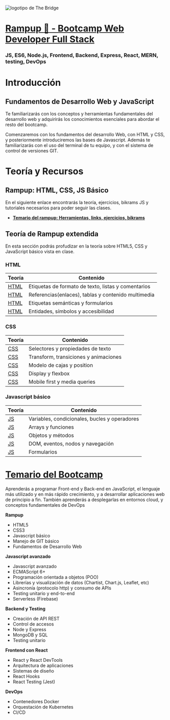 ![logotipo de The Bridge](https://user-images.githubusercontent.com/27650532/77754601-e8365180-702b-11ea-8bed-5bc14a43f869.png "logotipo de The Bridge")

# [Rampup :rocket: - Bootcamp Web Developer Full Stack](https://www.thebridge.tech/bootcamps/bootcamp-fullstack-developer/)

### JS, ES6, Node.js, Frontend, Backend, Express, React, MERN, testing, DevOps

# Introducción

## Fundamentos de Desarrollo Web y JavaScript

Te familiarizarás con los conceptos y herramientas fundamentales del desarrollo web y adquirirás los conocimientos esenciales para abordar el resto del bootcamp.

Comenzaremos con los fundamentos del desarrollo Web, con HTML y CSS, y posteriormente introduciremos las bases de Javascript. Además te familiarizarás con el uso del terminal de tu equipo, y con el sistema de control de versiones GIT.

# Teoría y Recursos

## Rampup: HTML, CSS, JS Básico
En el siguiente enlace encontrarás la teoría, ejercicios, bikrams JS y tutoriales necesarios para poder seguir las clases.

- [**Temario del rampup: Herramientas, links, ejercicios, bikrams**](https://github.com/TheBridge-FullStackDeveloper/fswd-ft-sept-21-ramp-up/blob/main/readme.md)

## Teoría de Rampup extendida
En esta sección podrás profudizar en la teoría sobre HTML5, CSS y JavaScript básico vista en clase.

### HTML 

Teorí­a                                         |Contenido                                                             |
| ---------------------------------------------- | --------------------------------------------------------------------|
| [HTML](teoria/rampup/bloque01/clase1.md)           | Etiquetas de formato de texto, listas y comentarios                 |
| [HTML](teoria/rampup/bloque01/clase2.md)           | Referencias(enlaces), tablas y contenido multimedia                          |
| [HTML](teoria/rampup/bloque01/clase3.md)           | Etiquetas semánticas y formularios                                  |
| [HTML](teoria/rampup/bloque01/clase4.md)           | Entidades, símbolos y accesibilidad     |

### CSS 

| Teorí­a|                                         Contenido                                                             |
| ---------------------------------------------- | --------------------------------------------------------------------|
| [CSS](teoria/rampup/bloque02/clase1.md)           | Selectores y propiedades de texto                                   |
| [CSS](teoria/rampup/bloque02/clase2.md)           | Transform, transiciones y animaciones  |
| [CSS](teoria/rampup/bloque02/clase3.md)           | Modelo de cajas y position    |
| [CSS](teoria/rampup/bloque02/clase4.md)           | Display y flexbox              |
| [CSS](teoria/rampup/bloque02/clase5.md)           | Mobile first y media queries  
                             

### Javascript básico

| Teorí­a|                                         Contenido                                                             |
| ---------------------------------------------- | --------------------------------------------------------------------|
| [JS](teoria/rampup/bloque03/clase1.md)           | Variables, condicionales, bucles y operadores                       |
| [JS](teoria/rampup/bloque03/clase2.md)           | Arrays y funciones                                                  |
| [JS](teoria/rampup/bloque03/clase3.md)           | Objetos y métodos                                                   |
| [JS](teoria/rampup/bloque03/clase4.md)           | DOM, eventos, nodos y navegación                                    |
| [JS](teoria/rampup/bloque03/clase5.md)           | Formularios                                                         |



# [Temario del Bootcamp](https://www.thebridge.tech/bootcamps/bootcamp-fullstack-developer/)

Aprenderás a programar Front-end y Back-end en JavaScript, el lenguaje más utilizado y en más rápido crecimiento, y a desarrollar aplicaciones web de principio a fin. También aprenderás a desplegarlas en entornos cloud, y conceptos fundamentales de DevOps

**Rampup** 
- HTML5
- CSS3
- Javascript básico
- Manejo de GIT básico
- Fundamentos de Desarrollo Web

**Javascript avanzado**
- Javascript avanzado
- ECMAScript 6+
- Programación orientada a objetos (POO)
- Librerías y visualización de datos (Chartist, Chart.js, Leaflet, etc)
- Asincronía (protocolo http) y consumo de APIs
- Testing unitario y end-to-end
- Serverless (Firebase)

**Backend y Testing**
- Creación de API REST
- Control de accesos
- Node y Express
- MongoDB y SQL
- Testing unitario

**Frontend con React**
- React y React DevTools
- Arquitectura de aplicaciones
- Sistemas de diseño
- React Hooks
- React Testing (Jest)

**DevOps**
- Contenedores Docker
- Orquestación de Kubernetes
- CI/CD
